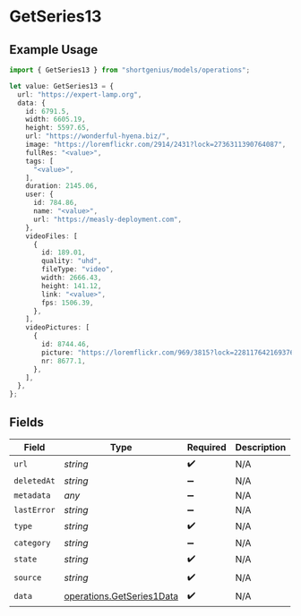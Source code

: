 # GetSeries13

## Example Usage

```typescript
import { GetSeries13 } from "shortgenius/models/operations";

let value: GetSeries13 = {
  url: "https://expert-lamp.org",
  data: {
    id: 6791.5,
    width: 6605.19,
    height: 5597.65,
    url: "https://wonderful-hyena.biz/",
    image: "https://loremflickr.com/2914/2431?lock=2736311390764087",
    fullRes: "<value>",
    tags: [
      "<value>",
    ],
    duration: 2145.06,
    user: {
      id: 784.86,
      name: "<value>",
      url: "https://measly-deployment.com",
    },
    videoFiles: [
      {
        id: 189.01,
        quality: "uhd",
        fileType: "video",
        width: 2666.43,
        height: 141.12,
        link: "<value>",
        fps: 1506.39,
      },
    ],
    videoPictures: [
      {
        id: 8744.46,
        picture: "https://loremflickr.com/969/3815?lock=2281176421693765",
        nr: 8677.1,
      },
    ],
  },
};
```

## Fields

| Field                                                                  | Type                                                                   | Required                                                               | Description                                                            |
| ---------------------------------------------------------------------- | ---------------------------------------------------------------------- | ---------------------------------------------------------------------- | ---------------------------------------------------------------------- |
| `url`                                                                  | *string*                                                               | :heavy_check_mark:                                                     | N/A                                                                    |
| `deletedAt`                                                            | *string*                                                               | :heavy_minus_sign:                                                     | N/A                                                                    |
| `metadata`                                                             | *any*                                                                  | :heavy_minus_sign:                                                     | N/A                                                                    |
| `lastError`                                                            | *string*                                                               | :heavy_minus_sign:                                                     | N/A                                                                    |
| `type`                                                                 | *string*                                                               | :heavy_check_mark:                                                     | N/A                                                                    |
| `category`                                                             | *string*                                                               | :heavy_minus_sign:                                                     | N/A                                                                    |
| `state`                                                                | *string*                                                               | :heavy_check_mark:                                                     | N/A                                                                    |
| `source`                                                               | *string*                                                               | :heavy_check_mark:                                                     | N/A                                                                    |
| `data`                                                                 | [operations.GetSeries1Data](../../models/operations/getseries1data.md) | :heavy_check_mark:                                                     | N/A                                                                    |
